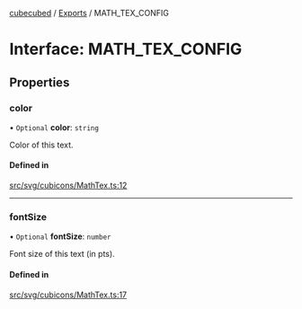 [cubecubed](/reference/README.md) / [Exports](/reference/modules.md) / MATH\_TEX\_CONFIG

# Interface: MATH\_TEX\_CONFIG

## Properties

### color

• `Optional` **color**: `string`

Color of this text.

#### Defined in

[src/svg/cubicons/MathTex.ts:12](https://github.com/imaphatduc/cubecubed/blob/ffe94b1/src/svg/cubicons/MathTex.ts#L12)

___

### fontSize

• `Optional` **fontSize**: `number`

Font size of this text (in pts).

#### Defined in

[src/svg/cubicons/MathTex.ts:17](https://github.com/imaphatduc/cubecubed/blob/ffe94b1/src/svg/cubicons/MathTex.ts#L17)
